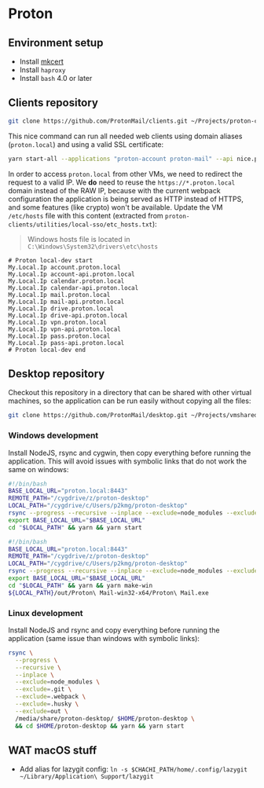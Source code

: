 # Proton

## Environment setup

- Install
  [mkcert](https://github.com/FiloSottile/mkcert?tab=readme-ov-file#installation)
- Install `haproxy`
- Install `bash` 4.0 or later

## Clients repository

```bash
git clone https://github.com/ProtonMail/clients.git ~/Projects/proton-clients
```

This nice command can run all needed web clients using domain aliases
(`proton.local`) and using a valid SSL certificate:

```bash
yarn start-all --applications "proton-account proton-mail" --api nice.proton.me
```

In order to access `proton.local` from other VMs, we need to redirect the
request to a valid IP. We **do** need to reuse the `https://*.proton.local`
domain instead of the RAW IP, because with the current webpack configuration the
application is being served as HTTP instead of HTTPS, and some features (like
crypto) won't be available. Update the VM `/etc/hosts` file with this content
(extracted from `proton-clients/utilities/local-sso/etc_hosts.txt`):

> Windows hosts file is located in `C:\Windows\System32\drivers\etc\hosts`

```plain
# Proton local-dev start
My.Local.Ip account.proton.local
My.Local.Ip account-api.proton.local
My.Local.Ip calendar.proton.local
My.Local.Ip calendar-api.proton.local
My.Local.Ip mail.proton.local
My.Local.Ip mail-api.proton.local
My.Local.Ip drive.proton.local
My.Local.Ip drive-api.proton.local
My.Local.Ip vpn.proton.local
My.Local.Ip vpn-api.proton.local
My.Local.Ip pass.proton.local
My.Local.Ip pass-api.proton.local
# Proton local-dev end
```

## Desktop repository

Checkout this repository in a directory that can be shared with other virtual
machines, so the application can be run easily without copying all the files:

```bash
git clone https://github.com/ProtonMail/desktop.git ~/Projects/vmshared/proton-desktop
```

### Windows development

Install NodeJS, rsync and cygwin, then copy everything before running the
application. This will avoid issues with symbolic links that do not work the
same on windows:

```bash
#!/bin/bash
BASE_LOCAL_URL="proton.local:8443"
REMOTE_PATH="/cygdrive/z/proton-desktop"
LOCAL_PATH="/cygdrive/c/Users/p2kmg/proton-desktop"
rsync --progress --recursive --inplace --exclude=node_modules --exclude=.git --exclude=.webpack --exclude=.husky --exclude=out "$REMOTE_PATH/" "$LOCAL_PATH"
export BASE_LOCAL_URL="$BASE_LOCAL_URL"
cd "$LOCAL_PATH" && yarn && yarn start
```

```bash
#!/bin/bash
BASE_LOCAL_URL="proton.local:8443"
REMOTE_PATH="/cygdrive/z/proton-desktop"
LOCAL_PATH="/cygdrive/c/Users/p2kmg/proton-desktop"
rsync --progress --recursive --inplace --exclude=node_modules --exclude=.git --exclude=.webpack --exclude=.husky --exclude=out "$REMOTE_PATH/" "$LOCAL_PATH"
export BASE_LOCAL_URL="$BASE_LOCAL_URL"
cd "$LOCAL_PATH" && yarn && yarn make-win
${LOCAL_PATH}/out/Proton\ Mail-win32-x64/Proton\ Mail.exe
```

### Linux development

Install NodeJS and rsync and copy everything before running the application
(same issue than windows with symbolic links):

```bash
rsync \
  --progress \
  --recursive \
  --inplace \
  --exclude=node_modules \
  --exclude=.git \
  --exclude=.webpack \
  --exclude=.husky \
  --exclude=out \
  /media/share/proton-desktop/ $HOME/proton-desktop \
  && cd $HOME/proton-desktop && yarn && yarn start
```

## WAT macOS stuff

- Add alias for lazygit config:
  `ln -s $CHACHI_PATH/home/.config/lazygit ~/Library/Application\ Support/lazygit`
